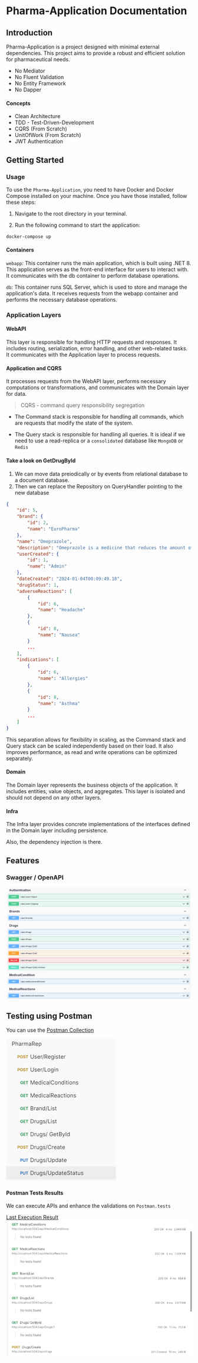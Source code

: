 # Pharma-Application Documentation

## Introduction

Pharma-Application is a project designed with minimal external dependencies. This project aims to provide a robust and efficient solution for pharmaceutical needs.

- No Mediator
- No Fluent Validation
- No Entity Framework
- No Dapper

#### Concepts
- Clean Architecture
- TDD - Test-Driven-Development
- CQRS (From Scratch) 
- UnitOfWork (From Scratch) 
- JWT Authentication
    
## Getting Started

### Usage
To use the `Pharma-Application`, you need to have Docker and Docker Compose installed on your machine. 
Once you have those installed, follow these steps:

1. Navigate to the root directory in your terminal.

2. Run the following command to start the application:

```bash
docker-compose up
```

#### Containers
`webapp`: This container runs the main application, which is built using .NET 8. This application serves as the front-end interface for users to interact with. It communicates with the db container to perform database operations.

`db`: This container runs SQL Server, which is used to store and manage the application's data. It receives requests from the webapp container and performs the necessary database operations.


### Application Layers
#### WebAPI
This layer is responsible for handling HTTP requests and responses. It includes routing, serialization, error handling, and other web-related tasks. It communicates with the Application layer to process requests.
#### Application and CQRS
 It processes requests from the WebAPI layer, performs necessary computations or transformations, and communicates with the Domain layer for data.

> CQRS - command query responsibility segregation

- The Command stack is responsible for handling all commands, which are requests that modify the state of the system. 

- The Query stack is responsible for handling all queries. It is ideal if we need to use a read-replica or a `consolidated` database like `MongoDB` or `Redis`

#### Take a look on GetDrugById
1. We can move data preiodically or by events from relational database to a document database.  
2. Then we can replace the Repository on QueryHandler pointing to the new database

```json
{
    "id": 5,
    "brand": {
        "id": 2,
        "name": "EuroPharma"
    },
    "name": "Omeprazole",
    "description": "Omeprazole is a medicine that reduces the amount of acid produced in your stomach",
    "userCreated": {
        "id": 1,
        "name": "Admin"
    },
    "dateCreated": "2024-01-04T00:09:49.18",
    "drugStatus": 1,
    "adverseReactions": [
        {
            "id": 6,
            "name": "Headache"
        },
        {
            "id": 8,
            "name": "Nausea"
        }
        ...
    ],
    "indications": [
        {
            "id": 6,
            "name": "Allergies"
        },
        {
            "id": 8,
            "name": "Asthma"
        }
        ...
    ]
}
```
 
This separation allows for flexibility in scaling, as the Command stack and Query stack can be scaled independently based on their load. It also improves performance, as read and write operations can be optimized separately.


#### Domain
The Domain layer represents the business objects of the application. It includes entities, value objects, and aggregates. This layer is isolated and should not depend on any other layers.

#### Infra
The Infra layer provides concrete implementations of the interfaces defined in the Domain layer including persistence. 

Also, the dependency injection is there.

## Features

### Swagger / OpenAPI
![](docs/img/swagger.png)

## Testing using Postman
You can use the [Postman Collection](src/postman-collection/PharmaRep.postman_collection.json)

![alt](docs/img/postman.png)

#### Postman Tests Results
We can execute APIs and enhance the validations on `Postman.tests`

[Last Execution Result](src/postman-collection/PharmaRep.postman_test_run.json)
![alt](docs/img/postman-run-collection.png)
